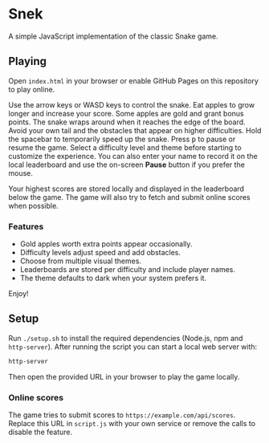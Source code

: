 # Snek

A simple JavaScript implementation of the classic Snake game.

## Playing

Open `index.html` in your browser or enable GitHub Pages on this repository to play online.

Use the arrow keys or WASD keys to control the snake. Eat apples to grow longer and increase your score. Some apples are gold and grant bonus points. The snake wraps around when it reaches the edge of the board. Avoid your own tail and the obstacles that appear on higher difficulties.
Hold the spacebar to temporarily speed up the snake. Press <kbd>p</kbd> to pause or resume the game. Select a difficulty level and theme before starting to customize the experience.
You can also enter your name to record it on the local leaderboard and use the on-screen **Pause** button if you prefer the mouse.

Your highest scores are stored locally and displayed in the leaderboard below the game. The game will also try to fetch and submit online scores when possible.

### Features

- Gold apples worth extra points appear occasionally.
- Difficulty levels adjust speed and add obstacles.
- Choose from multiple visual themes.
- Leaderboards are stored per difficulty and include player names.
- The theme defaults to dark when your system prefers it.

Enjoy!

## Setup

Run `./setup.sh` to install the required dependencies (Node.js, npm and
`http-server`). After running the script you can start a local web server with:

```bash
http-server
```

Then open the provided URL in your browser to play the game locally.

### Online scores

The game tries to submit scores to `https://example.com/api/scores`. Replace this URL in `script.js` with your own service or remove the calls to disable the feature.
